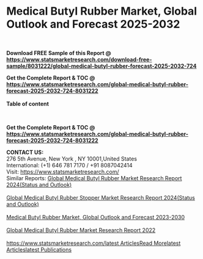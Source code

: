 <h1>Medical Butyl Rubber Market, Global Outlook and Forecast 2025-2032</h1><br/><p><strong>Download FREE Sample of this Report @ <a href="https://www.statsmarketresearch.com/download-free-sample/8031222/global-medical-butyl-rubber-forecast-2025-2032-724">https://www.statsmarketresearch.com/download-free-sample/8031222/global-medical-butyl-rubber-forecast-2025-2032-724</a></strong></p><div><b>Get the Complete Report & TOC @ <a href="https://www.statsmarketresearch.com/global-medical-butyl-rubber-forecast-2025-2032-724-8031222">https://www.statsmarketresearch.com/global-medical-butyl-rubber-forecast-2025-2032-724-8031222</a></b></div><br><b>Table of content</b><p><br><div><b>Get the Complete Report & TOC @ <a href="https://www.statsmarketresearch.com/global-medical-butyl-rubber-forecast-2025-2032-724-8031222">https://www.statsmarketresearch.com/global-medical-butyl-rubber-forecast-2025-2032-724-8031222</a></b></div></p> <b>CONTACT US:</b><br>276 5th Avenue, New York , NY 10001,United States<br>International: (+1) 646 781 7170 / +91 8087042414<br>Visit: <a href="https://www.statsmarketresearch.com/">https://www.statsmarketresearch.com/</a><br>Similar Reports: <a href="https://www.statsmarketresearch.com/global-medical-butyl-rubber-forecast-2025-2032-724-8031222">Global Medical Butyl Rubber Market Research Report 2024(Status and Outlook)</a><br/><br/><a href="https://www.statsmarketresearch.com/global-medical-butyl-rubber-forecast-2025-2032-724-8031222">Global Medical Butyl Rubber Stopper Market Research Report 2024(Status and Outlook)</a><br/><br/><a href="https://www.statsmarketresearch.com/global-medical-butyl-rubber-forecast-2025-2032-724-8031222">Medical Butyl Rubber Market, Global Outlook and Forecast 2023-2030</a><br/><br/><a href="https://www.statsmarketresearch.com/global-medical-butyl-rubber-forecast-2025-2032-724-8031222">Global Medical Butyl Rubber Market Research Report 2022</a><br/><br/><a href="https://gyeongbokgung.com">https://www.statsmarketresearch.com/</a><a href="https://hallyeomaritime.com">latest Articles</a><a href="https://jingwansa.com">Read More</a><a href=https://nguoiviet.jp/">latest Articles</a><a href="https://www.intelmarketresearch.com/">latest Publications</a>